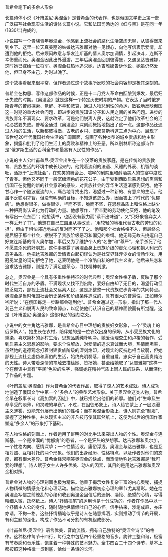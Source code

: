 普希金笔下的多余人形象

长篇诗体小说《叶甫盖尼·奥涅金》是普希金的代表作，也是俄国文学史上第一部广泛描写社会现实生活的诗体长篇小说。它和法国司汤达的《红与黑》是在同一年\(1830年\)完成的。

小说描写一个贵族青年奥涅金，他感到上流社会的腐化生活空虚无聊，从彼得堡来到乡下。这里一位天真美丽的姑娘达吉雅娜对他一见倾心，向他写信表示爱情，却遭到他的拒绝。后来烦闷故意与挚友连斯基的情人奥尔加调情，引起决斗，连斯不幸伤重而死。奥涅金因此出外漫游。三年后奥涅金回到彼得堡，又遇见达吉雅娜，这时她已嫁给一位将军。奥涅金狂热地追求她，达吉雅娜告诉他说，她虽仍然爱他，但已身不由己，为时过晚了。

这个故事看起来很平常，但作者通过这个故事所反映的社会内容却是极其深刻的。

普希金在构思、写作这部作品的时候，正是十二月党人革命由酝酿到爆发，最后归于失败的时期。《奥涅金》就是这样一个特定历史时期的产物。它表达了当时俄罗斯青年的苦闷探索、觉醒、不幸和悲哀，通过人物悲剧性的命运，敏锐地反映俄国这一时期的重大社会问题，即进步的贵族知识分子和人民之间的关系问题。进步的贵族青年不满现实、要求改革，可是他们脱离人民，这就注定了他们改革社会的活动必然要失败。普希金通过《奥涅金》深刻而概括地指出了这一点。这部作品还通过人物的生活，以新都彼得堡、古老的乡村、旧都莫斯科这三点为中心，展现了19世纪20年代俄国社会生活的广阔画面，勾画了各种类型的城乡贵族和地主形象，揭露和批判了他们生活上的腐败和精神土的丑恶。所以别林斯称这部诗作是“俄罗斯生活的百科全书和最富有人民性的作品”。

小说的主人公叶甫盖尼·奥涅金出生在一个没落的贵族家庭，是在传统的贵族教育、贵族生活的环境中成长起来的。他凭着流利的法语、风雅的外表、机智的谈吐，活跃于“上流社会”，在欢笑的舞会上、喧哗的剧院里和醇酒美人的饮宴中度过了青春。但他又不同于一般沉缅酒色的花花公子，由于受到西欧启蒙思想的熏陶和俄国正在觉醒的新的社会意识的感染，对贵族社会的浮华生活逐渐感到厌倦。他不甘心作一个随波逐流的人，痛苦地寻找出路，渴望过一种新的、有意义的生活。他虽不乏聪明才智，但没有明确的目标，不知道该怎么办，因而害上了时代的“忧郁病”。他想得很多，做得很少，华而不实，脆而不坚，在思想品质上和性格上缺少一种把高尚认识化为行动的力量。他想写作，“但辛勤的劳动使他厌倦，他的笔没有写出一点东西”；他想读书，也因没有毅力而“读不出味道”，又“只好象舍弃女人一样丢开了书”。他想在自己庄园里从事改革，“用较轻的地租代替古老的劳役的负担”，但由于惧怕邻近地主的反对而不了了之。他和那个社会格格不入，但最终总是屈服于那个社会，摆脱不了贵族阶级恶习和偏见的束缚。他无缘无故去挑逗自己好友连斯基的情人奥尔加，事后又为了维护个人的“名誉”和“尊严”，亲手杀死了他不愿意杀死的好朋友。这件事暴露了奥涅金身上贵族阶级的虚荣心理和损人利己的恶劣品质。他把达吉雅娜的爱情表白起初误认为是社交界轻浮少女的情场作戏，用冠冕堂皇的词句拒绝了她，这表明他是一个冷酷自私的唯我主义者。他后来热恋和追求达吉雅娜，则是为了满足虚荣心，寻找精神刺激。

总之，奥涅金是一个具有多重性格特征的时代典型；奥涅金性格矛盾，反映了那个时代生活自身的矛盾。不满现状又找不到出路，爱好自由却了无目的，渴望行动但缺乏毅力，鄙视上流社会又远离人民，这是那整整一代贵族进步青年的共同特点。奥涅金是当时俄国社会历史条件和阶级条件造成的，具有很大的普遍性，正如赫尔岑所说：“在俄国每走一步路都会碰到他”。普希金通过这一形象，指出了那一代人利己主义和脱离人民的致命弱点，以促使他们认识自己的精神面貌而有所觉醒。这是《叶甫盖尼·奥涅金》这部作品的深刻之处。

小说中的女主角达吉雅娜，是普希金心目中理想的贵族妇女形象，一个“灵魂上的俄罗斯人”。她生长在农村，陪伴她的是一位农奴出身的保姆，从小受民族文化的熏染，喜欢简朴的乡村生活，思想品质纯朴明净。她爱读理查生和卢梭的著作，受到启蒙主义思想的影响，要求个性解放，对爱情的追求真诚而大胆，热情而坦率，虽然她的道德观念打着封建贵族阶级的深刻烙印，对现实的反抗也相当软弱，但她鄙视上流社会虚伪和庸俗的生活，始终光明磊落，自重自爱，忠实于自己高贵纯洁的天性。诗人带着深情的笔触去描绘她、赞扬她，甚至给她取了“达吉雅娜”这样一个在俄语中具有“平民”色彩的名字，强调她在精神气质上同人民的联系，从而深化了作品的主题。

《叶甫盖尼·奥涅金》作为普希金的代表作品，取得了惊人的艺术成就。诗人成功地创造了俄国文学中第一个“多余人”的典型艺术形象。关于奥涅金这类人物，普希金早在叙事长诗《高加索的囚徒》中，就已描绘出他们的轮廓。他们对“生命及生命享受的淡薄，和灵魂的早衰”。不过，在囚徒形象上，诗人给它蒙上了一层浪漫主义薄雾，没能充分展示出他们的性格；而在奥涅金形象上，诗人则完全“制服”、掌握了这种性格，并以现实主义的非凡技巧使其跃然纸上，这便为以后的俄国作家塑造“多余人”的形象打下基础。

在人物性格的刻画上，作者运用了鲜明的对比手法来突出人物的个性。奥涅金与连斯基，一个是冷漠的“忧郁病”的患者，一个是狂热的梦想家。达吉雅娜和奥尔加，一个性格内向、感情深挚；一个性情活泼，庸俗浮浅。奥涅金与达吉雅娜，也是互相对照、互相衬托的两个形象。他们的出身经历、性格特点，以及作者对他们的态度，都有很大差异。普希金经常嘲笑奥涅金的缺点，而热情地称达吉雅娜是“我可爱的理想”。诗人赋于女主人许多优美、动人的因素，其目的是用达吉雅娜和奥涅金相对照。

普希金对人物的心理刻画也极为精采。他善于揭示女性复杂丰富的内心奥秘，捕捉人物精微的情感变化和心理活动。描绘达吉雅娜初恋心理的章节尤其精彩。她在给奥涅金写信之前缭乱的心绪和收到奥涅金回信后的迷惘、凄怆、绝望的心情，写得精细入微，跃然纸上。诗人“抒情插笔”的运用也是十分成功的。作者在作品中以一个抒情主人公的身份，随时随地纵情倾吐自己的心怀。信手拈来，涉笔成趣，亦庄亦谐，不拘一格。这些抒情插笔似乎是诗人在随意挥洒，实则推动了情节的开展，有利主题的深化，构成了作品不可分割的有机组成部分。

《叶甫盖尼·奥涅金》语言优美，音韵流畅，拥有自己独特的“奥涅金诗节”的格律。这种格律每节十四行，每行之中包括四个轻重格的音步。韵律工整和谐，极富有节奏感和音乐性，饱含着一种特殊的艺术魅力。全书四百二十四个诗节，基本上都按照这种格律一贯到底，恰似一条诗的长河。


